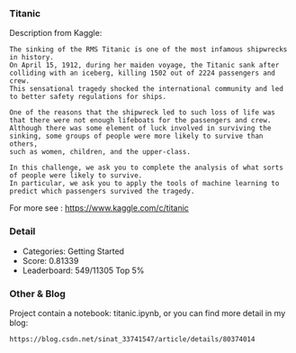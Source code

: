 ### Titanic
Description from Kaggle:

    The sinking of the RMS Titanic is one of the most infamous shipwrecks in history.
    On April 15, 1912, during her maiden voyage, the Titanic sank after colliding with an iceberg, killing 1502 out of 2224 passengers and crew.
    This sensational tragedy shocked the international community and led to better safety regulations for ships.

    One of the reasons that the shipwreck led to such loss of life was that there were not enough lifeboats for the passengers and crew.
    Although there was some element of luck involved in surviving the sinking, some groups of people were more likely to survive than others,
    such as women, children, and the upper-class.

    In this challenge, we ask you to complete the analysis of what sorts of people were likely to survive.
    In particular, we ask you to apply the tools of machine learning to predict which passengers survived the tragedy.

For more see : https://www.kaggle.com/c/titanic

### Detail
* Categories: Getting Started
* Score: 0.81339
* Leaderboard: 549/11305 Top 5%

### Other & Blog
Project contain a notebook: titanic.ipynb, or you can find more detail in my blog:

    https://blog.csdn.net/sinat_33741547/article/details/80374014

